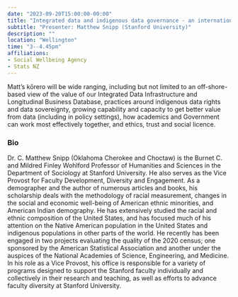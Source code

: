 ```yaml
---
date: "2023-09-20T15:00:00-00:00"
title: "Integrated data and indigenous data governance - an international academic perspective"
subtitle: "Presenter: Matthew Snipp (Stanford University)"
description: ""
location: "Wellington"
time: "3--4.45pm"
affiliations:
- Social Wellbeing Agency
- Stats NZ
---
```


Matt’s kōrero will be wide ranging, including but not limited to an off-shore-based view of the value of our Integrated Data Infrastructure and Longitudinal Business Database, practices around indigenous data rights and data sovereignty, growing capability and capacity to get better value from data (including in policy settings), how academics and Government can work most effectively together, and ethics, trust and social licence.


### Bio

Dr. C. Matthew Snipp (Oklahoma Cherokee and Choctaw) is the Burnet C. and Mildred Finley Wohlford Professor of Humanities and Sciences in the Department of Sociology at Stanford University. He also serves as the Vice Provost for Faculty Development, Diversity and Engagement. As a demographer and the author of numerous articles and books, his scholarship deals with the methodology of racial measurement, changes in the social and economic well-being of American ethnic minorities, and American Indian demography. He has extensively studied the racial and ethnic composition of the United States, and has focused much of his attention on the Native American population in the United States and indigenous populations in other parts of the world. He recently has been engaged in two projects evaluating the quality of the 2020 census; one sponsored by the American Statistical Association and another under the auspices of the National Academies of Science, Engineering, and Medicine. In his role as a Vice Provost, his office is responsible for a variety of programs designed to support the Stanford faculty individually and collectively in their research and teaching, as well as efforts to advance faculty diversity at Stanford University.
